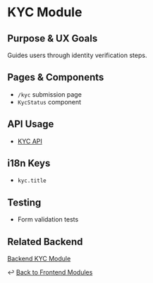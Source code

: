 # KYC Module

## Purpose & UX Goals
Guides users through identity verification steps.

## Pages & Components
- `/kyc` submission page
- `KycStatus` component

## API Usage
- [KYC API](../../backend/api/kyc.md)

## i18n Keys
- `kyc.title`

## Testing
- Form validation tests

## Related Backend
[Backend KYC Module](../../backend/modules/kyc.md)

↩ [Back to Frontend Modules](./_index.md)
